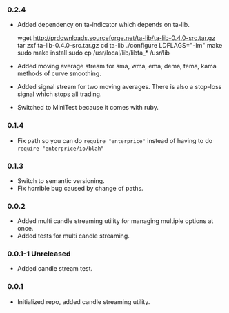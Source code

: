 ### 0.2.4

* Added dependency on ta-indicator which depends on ta-lib.

    wget http://prdownloads.sourceforge.net/ta-lib/ta-lib-0.4.0-src.tar.gz
    tar zxf ta-lib-0.4.0-src.tar.gz
    cd ta-lib
    ./configure LDFLAGS="-lm"
    make
    sudo make install
    sudo cp /usr/local/lib/libta_* /usr/lib

* Added moving average stream for sma, wma, ema, dema, tema, kama methods of curve smoothing.
* Added signal stream for two moving averages. There is also a stop-loss signal which stops all trading.
* Switched to MiniTest because it comes with ruby.

### 0.1.4

* Fix path so you can do `require "enterprice"` instead of having to do `require "enterprice/io/blah"`

### 0.1.3

* Switch to semantic versioning.
* Fix horrible bug caused by change of paths.

### 0.0.2

* Added multi candle streaming utility for managing multiple options at once.
* Added tests for multi candle streaming.

### 0.0.1-1 Unreleased

* Added candle stream test.

### 0.0.1

* Initialized repo, added candle streaming utility.

